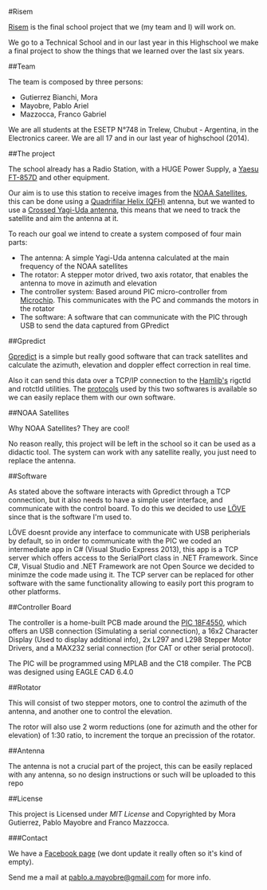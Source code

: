 #Risem

[Risem](https://positive07.github.io/Risem/) is the final school project that we (my team and I) will work on.

We go to a Technical School and in our last year in this Highschool we make a final project to show the things that we learned over the last six years.

##Team

The team is composed by three persons:

*    Gutierrez Bianchi, Mora
*    Mayobre, Pablo Ariel
*    Mazzocca, Franco Gabriel

We are all students at the ESETP N°748 in Trelew, Chubut - Argentina, in the Electronics career. We are all 17 and in our last year of highschool (2014).

##The project

The school already has a Radio Station, with a HUGE Power Supply, a [Yaesu FT-857D](http://www.yaesu.com/indexVS.cfm?cmd=DisplayProducts&ProdCatID=102&encProdID=8CBB7C4BDBAF40129AD4253A4987523C) and other equipment.

Our aim is to use this station to receive images from the [NOAA Satellites](http://www.n2yo.com/satellites/?c=4), this can be done using a [Quadrifilar Helix (QFH)](http://www.g4ilo.com/qfh.html) antenna, but we wanted to use a [Crossed Yagi-Uda antenna](http://sv1bsx.50webs.com/antenna-pol/polarization.html), this means that we need to track the satellite and aim the antenna at it.

To reach our goal we intend to create a system composed of four main parts:

+   The antenna: A simple Yagi-Uda antenna calculated at the main frequency of the NOAA satellites
+   The rotator: A stepper motor drived, two axis rotator, that enables the antenna to move in azimuth and elevation
+   The controller system: Based around PIC micro-controller from [Microchip](http://www.microchip.com/). This communicates with the PC and commands the motors in the rotator
+   The software: A software that can communicate with the PIC through USB to send the data captured from GPredict

##Gpredict

[Gpredict](http://gpredict.oz9aec.net/) is a simple but really good software that can track satellites and calculate the azimuth, elevation and doppler effect correction in real time.

Also it can send this data over a TCP/IP connection to the [Hamlib's](http://sourceforge.net/projects/hamlib/) rigctld and rotctld utilities. The [protocols](https://github.com/Positive07/Risem/tree/master/Docs) used by this two softwares is available so we can easily replace them with our own software.

##NOAA Satellites

Why NOAA Satellites? They are cool!

No reason really, this project will be left in the school so it can be used as a didactic tool. The system can work with any satellite really, you just need to replace the antenna.

##Software

As stated above the software interacts with Gpredict through a TCP connection, but it also needs to have a simple user interface, and communicate with the control board. 
To do this we decided to use [LÖVE](http://www.love2d.org/) since that is the software I'm used to. 

LÖVE doesnt provide any interface to communicate with USB peripherials by default, so in order to communicate with the PIC we coded an intermediate app in C# (Visual Studio Express 2013), this app is a TCP server which offers access to the SerialPort class in .NET Framework.
Since C#, Visual Studio and .NET Framework are not Open Source we decided to minimze the code made using it. The TCP server can be replaced for other software with the same functionality allowing to easily port this program to other platforms.

##Controller Board

The controller is a home-built PCB made around the [PIC 18F4550](http://www.microchip.com/wwwproducts/Devices.aspx?dDocName=en010300), which offers an USB connection (Simulating a serial connection), a 16x2 Character Display (Used to display additional info), 2x L297 and L298 Stepper Motor Drivers, and a MAX232 serial connection (for CAT or other serial protocol).

The PIC will be programmed using MPLAB and the C18 compiler. The PCB was designed using EAGLE CAD 6.4.0

##Rotator

This will consist of two stepper motors, one to control the azimuth of the antenna, and another one to control the elevation.

The rotor will also use 2 worm reductions (one for azimuth and the other for elevation) of 1:30 ratio, to increment the torque an precission of the rotator.

##Antenna

The antenna is not a crucial part of the project, this can be easily replaced with any antenna, so no design instructions or such will be uploaded to this repo

##License

This project is Licensed under *MIT License* and Copyrighted by Mora Gutierrez, Pablo Mayobre and Franco Mazzocca.


###Contact

We have a [Facebook page](http://www.facebook.com/RisemENET) (we dont update it really often so it's kind of empty).

Send me a mail at [pablo.a.mayobre@gmail.com](mailto:pablo.a.mayobre@gmail.com) for more info.